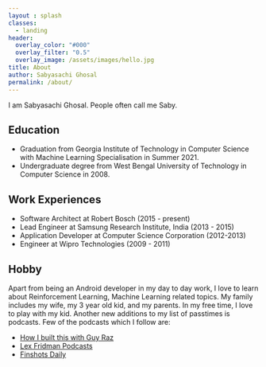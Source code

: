 ```yaml
---
layout : splash 
classes:
  - landing
header:
  overlay_color: "#000"
  overlay_filter: "0.5"
  overlay_image: /assets/images/hello.jpg
title: About 
author: Sabyasachi Ghosal
permalink: /about/
---
```


I am Sabyasachi Ghosal. People often call me Saby. 

## Education
* Graduation from Georgia Institute of Technology in Computer Science with Machine Learning Specialisation in Summer 2021.
* Undergraduate degree from West Bengal University of Technology in Computer Science in 2008. 
 

## Work Experiences
* Software Architect at Robert Bosch (2015 - present)
* Lead Engineer at Samsung Research Institute, India (2013 - 2015)
* Application Developer at Computer Science Corporation (2012-2013)
* Engineer at Wipro Technologies (2009 - 2011)

## Hobby
Apart from being an Android developer in my day to day work, I love to learn about Reinforcement Learning, Machine Learning related topics. My family includes my wife, my 3 year old kid, and my parents. In my free time, I love to play with my kid. 
Another new additions to my list of passtimes is podcasts. Few of the podcasts which I follow are:
* [How I built this with Guy Raz](https://podcasts.apple.com/us/podcast/how-i-built-this-with-guy-raz/id1150510297)
* [Lex Fridman Podcasts](https://lexfridman.com/podcast/)
* [Finshots Daily](https://podcasts.apple.com/us/podcast/finshots-daily/id1532901566)